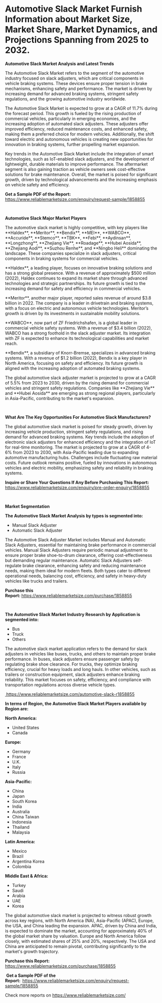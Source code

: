 <p><h1>Automotive Slack Market Furnish Information about Market Size, Market Share, Market Dynamics, and Projections Spanning from 2025 to 2032.</h1></p><p><strong>Automotive Slack Market Analysis and Latest Trends</strong></p>
<p><p>The Automotive Slack Market refers to the segment of the automotive industry focused on slack adjusters, which are critical components in vehicle braking systems. These devices ensure proper tension in brake mechanisms, enhancing safety and performance. The market is driven by increasing demand for advanced braking systems, stringent safety regulations, and the growing automotive industry worldwide.</p><p>The Automotive Slack Market is expected to grow at a CAGR of 11.7% during the forecast period. This growth is fueled by the rising production of commercial vehicles, particularly in emerging economies, and the increasing adoption of automated slack adjusters. These adjusters offer improved efficiency, reduced maintenance costs, and enhanced safety, making them a preferred choice for modern vehicles. Additionally, the shift toward electric and autonomous vehicles is creating new opportunities for innovation in braking systems, further propelling market expansion.</p><p>Key trends in the Automotive Slack Market include the integration of smart technologies, such as IoT-enabled slack adjusters, and the development of lightweight, durable materials to improve performance. The aftermarket segment is also gaining traction as vehicle owners seek cost-effective solutions for brake maintenance. Overall, the market is poised for significant growth, driven by technological advancements and the increasing emphasis on vehicle safety and efficiency.</p></p>
<p><strong>Get a Sample PDF of the Report:&nbsp;</strong> <a href="https://www.reliablemarketsize.com/enquiry/request-sample/1858855?utm_campaign=1197&utm_medium=2&utm_source=Github&utm_content=ia&utm_term=24012025&utm_id=automotive-slack">https://www.reliablemarketsize.com/enquiry/request-sample/1858855</a></p>
<p>&nbsp;</p>
<p><strong>Automotive Slack Major Market Players</strong></p>
<p><p>The automotive slack market is highly competitive, with key players like **Haldex**, **Meritor**, **Bendix**, **MEI**, **WABCO**, **Accuride**, **Stemco**, **TBK**, **Febi**, **Aydinsan**, **Longzhong**, **Zhejiang Vie**, **Roadage**, **Hubei Aosida**, **Zhejiang Aodi**, **Suzhou Renhe**, and **Ningbo Heli** dominating the landscape. These companies specialize in slack adjusters, critical components in braking systems for commercial vehicles.</p><p>**Haldex**, a leading player, focuses on innovative braking solutions and has a strong global presence. With a revenue of approximately $500 million (2022), Haldex continues to expand its market share through advanced technologies and strategic partnerships. Its future growth is tied to the increasing demand for safety and efficiency in commercial vehicles.</p><p>**Meritor**, another major player, reported sales revenue of around $3.8 billion in 2022. The company is a leader in drivetrain and braking systems, with a focus on electric and autonomous vehicle technologies. Meritor’s growth is driven by its investments in sustainable mobility solutions.</p><p>**WABCO**, now part of ZF Friedrichshafen, is a global leader in commercial vehicle safety systems. With a revenue of $3.4 billion (2022), WABCO has a strong foothold in the slack adjuster market. Its integration with ZF is expected to enhance its technological capabilities and market reach.</p><p>**Bendix**, a subsidiary of Knorr-Bremse, specializes in advanced braking systems. With a revenue of $1.2 billion (2022), Bendix is a key player in North America, focusing on safety and efficiency. Its future growth is aligned with the increasing adoption of automated braking systems.</p><p>The global automotive slack adjuster market is projected to grow at a CAGR of 5.5% from 2023 to 2030, driven by the rising demand for commercial vehicles and stringent safety regulations. Companies like **Zhejiang Vie** and **Hubei Aosida** are emerging as strong regional players, particularly in Asia-Pacific, contributing to the market's expansion.</p></p>
<p>&nbsp;</p>
<p><strong>What Are The Key Opportunities For Automotive Slack Manufacturers?</strong></p>
<p><p>The global automotive slack market is poised for steady growth, driven by increasing vehicle production, stringent safety regulations, and rising demand for advanced braking systems. Key trends include the adoption of electronic slack adjusters for enhanced efficiency and the integration of IoT for real-time monitoring. The market is projected to grow at a CAGR of 4-6% from 2023 to 2030, with Asia-Pacific leading due to expanding automotive manufacturing hubs. Challenges include fluctuating raw material costs. Future outlook remains positive, fueled by innovations in autonomous vehicles and electric mobility, emphasizing safety and reliability in braking systems.</p></p>
<p><strong>Inquire or Share Your Questions If Any Before Purchasing This Report:</strong> <a href="https://www.reliablemarketsize.com/enquiry/pre-order-enquiry/1858855?utm_campaign=1197&utm_medium=2&utm_source=Github&utm_content=ia&utm_term=24012025&utm_id=automotive-slack">https://www.reliablemarketsize.com/enquiry/pre-order-enquiry/1858855</a></p>
<p>&nbsp;</p>
<p><strong>Market Segmentation</strong></p>
<p><strong>The Automotive Slack Market Analysis by types is segmented into:</strong></p>
<p><ul><li>Manual Slack Adjuster</li><li>Automatic Slack Adjuster</li></ul></p>
<p><p>The Automotive Slack Adjuster Market includes Manual and Automatic Slack Adjusters, essential for maintaining brake performance in commercial vehicles. Manual Slack Adjusters require periodic manual adjustment to ensure proper brake shoe-to-drum clearance, offering cost-effectiveness but demanding regular maintenance. Automatic Slack Adjusters self-regulate brake clearance, enhancing safety and reducing maintenance needs, making them ideal for modern fleets. Both types cater to different operational needs, balancing cost, efficiency, and safety in heavy-duty vehicles like trucks and trailers.</p></p>
<p><strong>Purchase this Report:&nbsp;</strong><a href="https://www.reliablemarketsize.com/purchase/1858855?utm_campaign=1197&utm_medium=2&utm_source=Github&utm_content=ia&utm_term=24012025&utm_id=automotive-slack">https://www.reliablemarketsize.com/purchase/1858855</a></p>
<p>&nbsp;</p>
<p><strong>The Automotive Slack Market Industry Research by Application is segmented into:</strong></p>
<p><ul><li>Bus</li><li>Truck</li><li>Others</li></ul></p>
<p><p>The automotive slack market application refers to the demand for slack adjusters in vehicles like buses, trucks, and others to maintain proper brake performance. In buses, slack adjusters ensure passenger safety by regulating brake shoe clearance. For trucks, they optimize braking efficiency, crucial for heavy loads and long hauls. In other vehicles, such as trailers or construction equipment, slack adjusters enhance braking reliability. This market focuses on safety, efficiency, and compliance with transportation regulations across diverse vehicle types.</p></p>
<p><a href="https://www.reliablemarketsize.com/automotive-slack-r1858855?utm_campaign=1197&utm_medium=2&utm_source=Github&utm_content=ia&utm_term=24012025&utm_id=automotive-slack">&nbsp;https://www.reliablemarketsize.com/automotive-slack-r1858855</a></p>
<p><strong>In terms of Region, the Automotive Slack Market Players available by Region are:</strong></p>
<p>
    <p> <strong> North America: </strong>
        <ul>
            <li>United States</li>
            <li>Canada</li>
        </ul>
        </p> 
    <p> <strong> Europe: </strong>
        <ul>
            <li>Germany</li>
            <li>France</li>
            <li>U.K.</li>
            <li>Italy</li>
            <li>Russia</li>
        </ul>
        </p> 
    <p> <strong> Asia-Pacific: </strong>
        <ul>
            <li>China</li>
            <li>Japan</li>
            <li>South Korea</li>
            <li>India</li>
            <li>Australia</li>
            <li>China Taiwan</li>
            <li>Indonesia</li>
            <li>Thailand</li>
            <li>Malaysia</li>
        </ul>
        </p> 
    <p> <strong> Latin America: </strong>
        <ul>
            <li>Mexico</li>
            <li>Brazil</li>
            <li>Argentina Korea</li>
            <li>Colombia</li>
        </ul>
        </p> 
    <p> <strong> Middle East & Africa: </strong>
        <ul>
            <li>Turkey</li>
            <li>Saudi</li>
            <li>Arabia</li>
            <li>UAE</li>
            <li>Korea</li>
        </ul>
    </p>
    </p>
<p><p>The global automotive slack market is projected to witness robust growth across key regions, with North America (NA), Asia-Pacific (APAC), Europe, the USA, and China leading the expansion. APAC, driven by China and India, is expected to dominate the market, accounting for approximately 40% of the global market share by valuation. Europe and North America follow closely, with estimated shares of 25% and 20%, respectively. The USA and China are anticipated to remain pivotal, contributing significantly to the market's growth trajectory.</p></p>
<p><strong>Purchase this Report: </strong><a href="https://www.reliablemarketsize.com/purchase/1858855?utm_campaign=1197&utm_medium=2&utm_source=Github&utm_content=ia&utm_term=24012025&utm_id=automotive-slack">https://www.reliablemarketsize.com/purchase/1858855</a></p>
<p>&nbsp;<strong>Get a Sample PDF of the Report:&nbsp;&nbsp;</strong><a href="https://www.reliablemarketsize.com/enquiry/request-sample/1858855?utm_campaign=1197&utm_medium=2&utm_source=Github&utm_content=ia&utm_term=24012025&utm_id=automotive-slack">https://www.reliablemarketsize.com/enquiry/request-sample/1858855</a></p>
<p><strong></strong></p>
<p>Check more reports on <a href="https://www.reliablemarketsize.com/?utm_campaign=1197&utm_medium=2&utm_source=Github&utm_content=ia&utm_term=24012025&utm_id=automotive-slack">https://www.reliablemarketsize.com/</a></p>